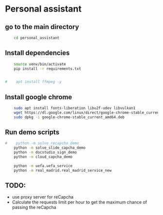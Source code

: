 # Personal assistant

## go to the main directory
```bash
    cd personal_assistant
```

## Install dependencies
```bash
    source venv/bin/activate
    pip install -r requirements.txt
    

#    apt install ffmpeg -y
```

## Install google chrome
```bash
    sudo apt install fonts-liberation libu2f-udev libvulkan1
    wget https://dl.google.com/linux/direct/google-chrome-stable_current_amd64.deb    
    sudo dpkg -i google-chrome-stable_current_amd64.deb

```

## Run demo scripts
```bash
#    python -m solve_recapcha_demo
    python -m solve_slide_capcha_demo
    python -m docstudio_sign_demo
    python -m cloud_capcha_demo
    
    python -m uefa.uefa_service
    python -m real_madrid.real_madrid_service_new
```

## TODO:
* use proxy server for reCapcha
* Calculate the requests limit per hour to get the maximum chance of passing the reCapcha



